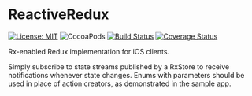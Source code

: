 # ReactiveRedux

[![License: MIT](https://img.shields.io/badge/License-MIT-yellow.svg)](https://opensource.org/licenses/MIT)
![CocoaPods](https://img.shields.io/cocoapods/v/HMReactiveRedux.svg)
[![Build Status](https://travis-ci.org/protoman92/HMReactiveRedux-Swift.svg?branch=master)](https://travis-ci.org/protoman92/HMReactiveRedux-Swift)
[![Coverage Status](https://coveralls.io/repos/github/protoman92/HMReactiveRedux-Swift/badge.svg?branch=master)](https://coveralls.io/github/protoman92/HMReactiveRedux-Swift?branch=master)

Rx-enabled Redux implementation for iOS clients.

Simply subscribe to state streams published by a RxStore<Value> to receive notifications whenever state changes.
Enums with parameters should be used in place of action creators, as demonstrated in the sample app.

